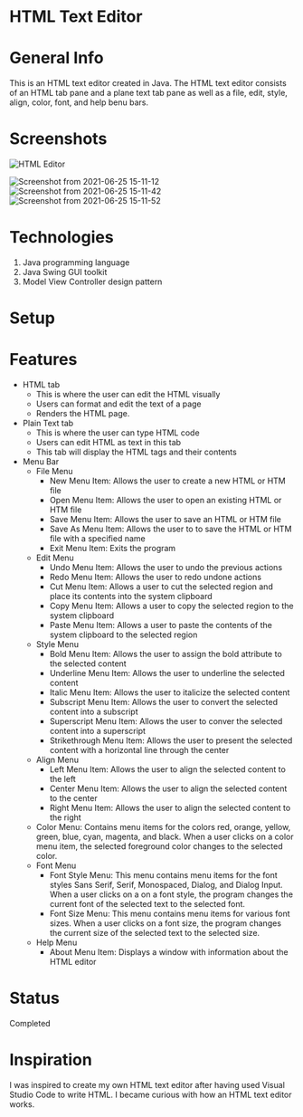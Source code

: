# HTML Text Editor

# General Info 
This is an HTML text editor created in Java. The HTML text editor consists of an HTML tab pane and a plane text tab pane as well as a file, edit, style, align, color, font, and help benu bars. 

# Screenshots 

![HTML Editor](https://user-images.githubusercontent.com/78180667/125865741-910fcb46-ffdf-49cd-852a-177d3e5584cb.jpg)

![Screenshot from 2021-06-25 15-11-12](https://user-images.githubusercontent.com/49923044/123474324-caa5be00-d5c7-11eb-915e-3f6330a6398f.png)
![Screenshot from 2021-06-25 15-11-42](https://user-images.githubusercontent.com/49923044/123474335-cf6a7200-d5c7-11eb-842a-902d2b828181.png)
![Screenshot from 2021-06-25 15-11-52](https://user-images.githubusercontent.com/49923044/123474346-d2656280-d5c7-11eb-9ab5-77a06c454e08.png)

# Technologies
1) Java programming language
2) Java Swing GUI toolkit
3) Model View Controller design pattern

# Setup

# Features
* HTML tab
  * This is where the user can edit the HTML visually
  * Users can format and edit the text of a page
  * Renders the HTML page.
* Plain Text tab 
  * This is where the user can type HTML code
  * Users can edit HTML as text in this tab
  * This tab will display the HTML tags and their contents
* Menu Bar
  * File Menu
    * New Menu Item: Allows the user to create a new HTML or HTM file
    * Open Menu Item: Allows the user to open an existing HTML or HTM file
    * Save Menu Item: Allows the user to save an HTML or HTM file
    * Save As Menu Item: Allows the user to to save the HTML or HTM file with a specified name
    * Exit Menu Item: Exits the program
  * Edit Menu
    * Undo Menu Item: Allows the user to undo the previous actions
    * Redo Menu Item: Allows the user to redo undone actions
    * Cut Menu Item: Allows a user to cut the selected region and place its contents into the system clipboard
    * Copy Menu Item: Allows a user to copy the selected region to the system clipboard
    * Paste Menu Item: Allows a user to paste the contents of the system clipboard to the selected region
  * Style Menu
    * Bold Menu Item: Allows the user to assign the bold attribute to the selected content
    * Underline Menu Item: Allows the user to underline the selected content
    * Italic Menu Item: Allows the user to italicize the selected content
    * Subscript Menu Item: Allows the user to convert the selected content into a subscript
    * Superscript Menu Item: Allows the user to conver the selected content into a superscript
    * Strikethrough Menu Item: Allows the user to present the selected content with a horizontal line through the center
  * Align Menu
    * Left Menu Item: Allows the user to align the selected content to the left
    * Center Menu Item: Allows the user to align the selected content to the center
    * Right Menu Item: Allows the user to align the selected content to the right
  * Color Menu: Contains menu items for the colors red, orange, yellow, green, blue, cyan, magenta, and black. When a user clicks on a color menu item, the selected foreground color changes to the selected color.
  * Font Menu
    * Font Style Menu: This menu contains menu items for the font styles Sans Serif, Serif, Monospaced, Dialog, and Dialog Input. When a user clicks on a on a font style, the program changes the current font of the selected text to the selected font.
    * Font Size Menu: This menu contains menu items for various font sizes. When a user clicks on a font size, the program changes the current size of the selected text to the selected size.
  * Help Menu
    * About Menu Item: Displays a window with information about the HTML editor

# Status
Completed

# Inspiration
I was inspired to create my own HTML text editor after having used Visual Studio Code to write HTML. I became curious with how an HTML text editor works. 

